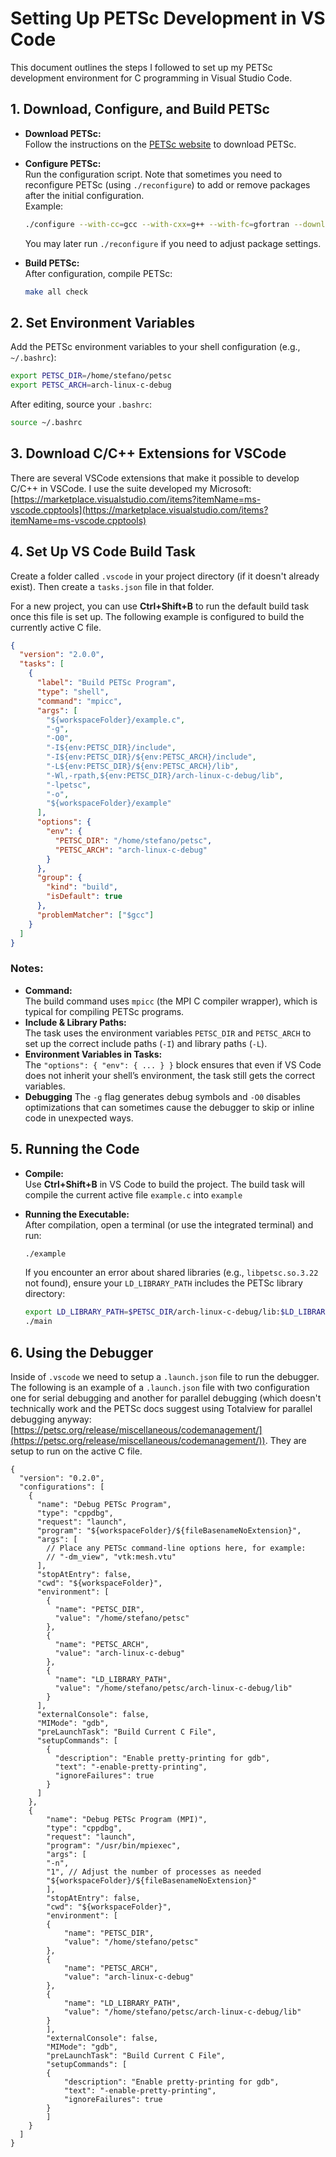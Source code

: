 # Setting Up PETSc Development in VS Code

This document outlines the steps I followed to set up my PETSc development environment for C programming in Visual Studio Code.

## 1. Download, Configure, and Build PETSc

- **Download PETSc:**  
  Follow the instructions on the [PETSc website](https://petsc.org/release/install/) to download PETSc.

- **Configure PETSc:**  
  Run the configuration script. Note that sometimes you need to reconfigure PETSc (using `./reconfigure`) to add or remove packages after the initial configuration.  
  Example:
  ```bash
  ./configure --with-cc=gcc --with-cxx=g++ --with-fc=gfortran --download-mpich --download-fblaslapack
  ```
  You may later run `./reconfigure` if you need to adjust package settings.

- **Build PETSc:**  
  After configuration, compile PETSc:
  ```bash
  make all check
  ```

## 2. Set Environment Variables

Add the PETSc environment variables to your shell configuration (e.g., `~/.bashrc`):

```bash
export PETSC_DIR=/home/stefano/petsc
export PETSC_ARCH=arch-linux-c-debug
```

After editing, source your `.bashrc`:

```bash
source ~/.bashrc
```


## 3. Download C/C++ Extensions for VSCode
There are several VSCode extensions that make it possible to develop C/C++ in VSCode. I use the suite developed my Microsoft: [https://marketplace.visualstudio.com/items?itemName=ms-vscode.cpptools](https://marketplace.visualstudio.com/items?itemName=ms-vscode.cpptools)


## 4. Set Up VS Code Build Task

Create a folder called `.vscode` in your project directory (if it doesn't already exist). Then create a `tasks.json` file in that folder.

For a new project, you can use **Ctrl+Shift+B** to run the default build task once this file is set up. The following example is configured to build the currently active C file.

```json
{
  "version": "2.0.0",
  "tasks": [
    {
      "label": "Build PETSc Program",
      "type": "shell",
      "command": "mpicc",
      "args": [
        "${workspaceFolder}/example.c",
        "-g",
        "-O0",
        "-I${env:PETSC_DIR}/include",
        "-I${env:PETSC_DIR}/${env:PETSC_ARCH}/include",
        "-L${env:PETSC_DIR}/${env:PETSC_ARCH}/lib",
        "-Wl,-rpath,${env:PETSC_DIR}/arch-linux-c-debug/lib",
        "-lpetsc",
        "-o",
        "${workspaceFolder}/example"
      ],
      "options": {
        "env": {
          "PETSC_DIR": "/home/stefano/petsc",
          "PETSC_ARCH": "arch-linux-c-debug"
        }
      },
      "group": {
        "kind": "build",
        "isDefault": true
      },
      "problemMatcher": ["$gcc"]
    }
  ]
}


```

### Notes:
- **Command:**  
  The build command uses `mpicc` (the MPI C compiler wrapper), which is typical for compiling PETSc programs.
- **Include & Library Paths:**  
  The task uses the environment variables `PETSC_DIR` and `PETSC_ARCH` to set up the correct include paths (`-I`) and library paths (`-L`).
- **Environment Variables in Tasks:**  
  The `"options": { "env": { ... } }` block ensures that even if VS Code does not inherit your shell’s environment, the task still gets the correct variables.
- **Debugging**
    The `-g` flag generates debug symbols and `-O0` disables optimizations that can sometimes cause the debugger to skip or inline code in unexpected ways.

## 5. Running the Code

- **Compile:**  
  Use **Ctrl+Shift+B** in VS Code to build the project. The build task will compile the current active file `example.c` into `example`

- **Running the Executable:**  
  After compilation, open a terminal (or use the integrated terminal) and run:
  ```bash
  ./example
  ```
  If you encounter an error about shared libraries (e.g., `libpetsc.so.3.22` not found), ensure your `LD_LIBRARY_PATH` includes the PETSc library directory:
  ```bash
  export LD_LIBRARY_PATH=$PETSC_DIR/arch-linux-c-debug/lib:$LD_LIBRARY_PATH
  ./main
  ```

## 6. Using the Debugger 

Inside of `.vscode` we need to setup a `.launch.json` file to run the debugger. The following is an example of a `.launch.json` file with two configuration one
for serial debugging and another for parallel debugging (which doesn't technically work and the PETSc docs suggest using Totalview for parallel debugging anyway: [https://petsc.org/release/miscellaneous/codemanagement/](https://petsc.org/release/miscellaneous/codemanagement/)). They are setup to run on the active C file. 
```
{
  "version": "0.2.0",
  "configurations": [
    {
      "name": "Debug PETSc Program",
      "type": "cppdbg",
      "request": "launch",
      "program": "${workspaceFolder}/${fileBasenameNoExtension}",
      "args": [
        // Place any PETSc command-line options here, for example:
        // "-dm_view", "vtk:mesh.vtu"
      ],
      "stopAtEntry": false,
      "cwd": "${workspaceFolder}",
      "environment": [
        {
          "name": "PETSC_DIR",
          "value": "/home/stefano/petsc"
        },
        {
          "name": "PETSC_ARCH",
          "value": "arch-linux-c-debug"
        },
        {
          "name": "LD_LIBRARY_PATH",
          "value": "/home/stefano/petsc/arch-linux-c-debug/lib"
        }
      ],
      "externalConsole": false,
      "MIMode": "gdb",
      "preLaunchTask": "Build Current C File",
      "setupCommands": [
        {
          "description": "Enable pretty-printing for gdb",
          "text": "-enable-pretty-printing",
          "ignoreFailures": true
        }
      ]
    },
    {
        "name": "Debug PETSc Program (MPI)",
        "type": "cppdbg",
        "request": "launch",
        "program": "/usr/bin/mpiexec",
        "args": [
        "-n",
        "1", // Adjust the number of processes as needed
        "${workspaceFolder}/${fileBasenameNoExtension}"
        ],
        "stopAtEntry": false,
        "cwd": "${workspaceFolder}",
        "environment": [
        {
            "name": "PETSC_DIR",
            "value": "/home/stefano/petsc"
        },
        {
            "name": "PETSC_ARCH",
            "value": "arch-linux-c-debug"
        },
        {
            "name": "LD_LIBRARY_PATH",
            "value": "/home/stefano/petsc/arch-linux-c-debug/lib"
        }
        ],
        "externalConsole": false,
        "MIMode": "gdb",
        "preLaunchTask": "Build Current C File",
        "setupCommands": [
        {
            "description": "Enable pretty-printing for gdb",
            "text": "-enable-pretty-printing",
            "ignoreFailures": true
        }
        ]
    }
  ]
}

```

